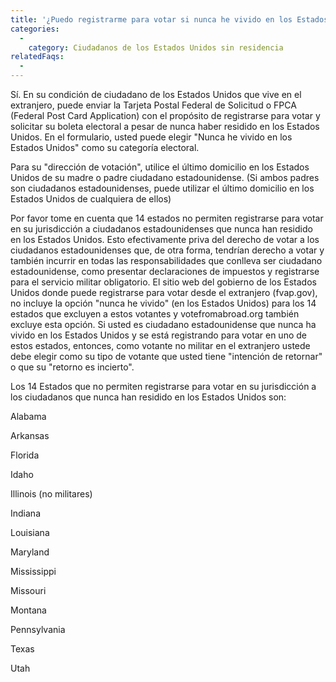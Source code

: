 ```yaml
---
title: '¿Puedo registrarme para votar si nunca he vivido en los Estados Unidos?'
categories:
  - 
    category: Ciudadanos de los Estados Unidos sin residencia
relatedFaqs:
  -
---
```

Sí. En su condición de ciudadano de los Estados Unidos que vive en el extranjero, puede enviar la Tarjeta Postal Federal de Solicitud o FPCA (Federal Post Card Application) con el propósito de registrarse para votar y solicitar su boleta electoral a pesar de nunca haber residido en los Estados Unidos. En el formulario, usted puede elegir "Nunca he vivido en los Estados Unidos" como su categoría electoral.

Para su "dirección de votación", utilice el último domicilio en los Estados Unidos de su madre o padre ciudadano estadounidense. (Si ambos padres son ciudadanos estadounidenses, puede utilizar el último domicilio en los Estados Unidos de cualquiera de ellos)

Por favor tome en cuenta que 14 estados no permiten registrarse para votar en su jurisdicción a ciudadanos estadounidenses que nunca han residido en los Estados Unidos. Esto efectivamente priva del derecho de votar a los ciudadanos estadounidenses que, de otra forma, tendrían derecho a votar y también incurrir en todas las responsabilidades que conlleva ser ciudadano estadounidense, como presentar declaraciones de impuestos y registrarse para el servicio militar obligatorio. El sitio web del gobierno de los Estados Unidos donde puede registrarse para votar desde el extranjero (fvap.gov), no incluye la opción "nunca he vivido" (en los Estados Unidos) para los 14 estados que excluyen a estos votantes y votefromabroad.org también excluye esta opción. Si usted es ciudadano estadounidense que nunca ha vivido en los Estados Unidos y se está registrando para votar en uno de estos estados, entonces, como votante no militar en el extranjero ustede debe elegir como su tipo de votante que usted tiene "intención de retornar" o que su "retorno es incierto".

Los 14 Estados que no permiten registrarse para votar en su jurisdicción a los ciudadanos que nunca han residido en los Estados Unidos son:

Alabama

Arkansas

Florida

Idaho

Illinois (no militares)

Indiana

Louisiana

Maryland

Mississippi

Missouri

Montana

Pennsylvania

Texas

Utah